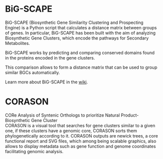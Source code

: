 # BiG-SCAPE

BiG-SCAPE (Biosynthetic Gene Similarity Clustering and Prospecting Engine) is a Python script that calculates a distance matrix between groups of genes. In particular, BiG-SCAPE has been built with the aim of analyzing Biosynthetic Gene Clusters, which encode the pathways for Secondary Metabolites.  

BiG-SCAPE works by predicting and comparing conserved domains found in the proteins encoded in the gene clusters.  

This comparison allows to form a distance matrix that can be used to group similar BGCs automatically.  
  
Learn more about BiG-SCAPE in the [wiki](https://git.wageningenur.nl/medema-group/BiG-SCAPE/wikis/home).

# CORASON  
CORe Analysis of Syntenic Orthologs to prioritize Natural Product-Biosynthetic Gene Cluster  
CORASON is a visual tool that searches for gene clusters similar to a given one, if these clusters have a genomic core, CORASON sorts them phylogenetically according to it. CORASON outputs are newick trees, a core functional report and SVG files, which among being scalable graphics, also allows to display metadata such as gene function and genome coordinates facilitating genomic analysis. 

